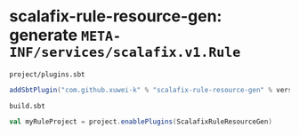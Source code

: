 # scalafix-rule-resource-gen: generate `META-INF/services/scalafix.v1.Rule`

`project/plugins.sbt`

```scala
addSbtPlugin("com.github.xuwei-k" % "scalafix-rule-resource-gen" % version)
```

`build.sbt`

```scala
val myRuleProject = project.enablePlugins(ScalafixRuleResourceGen)
```

